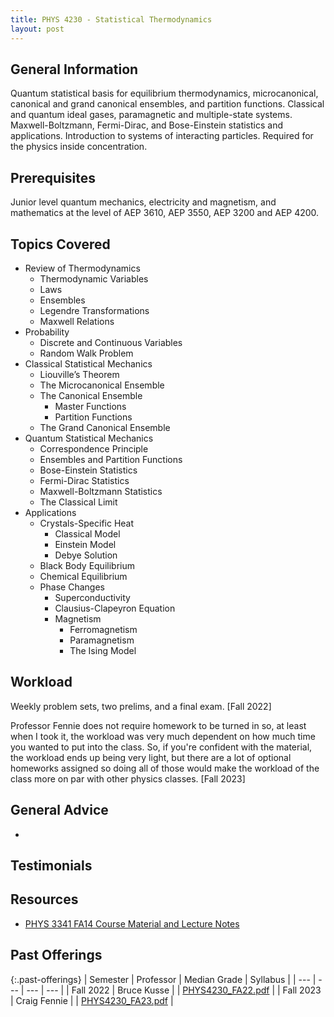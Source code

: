 ```yaml
---
title: PHYS 4230 - Statistical Thermodynamics
layout: post
---
```


<link rel="stylesheet" href="/main.css">

## General Information

Quantum statistical basis for equilibrium thermodynamics, microcanonical, canonical and grand canonical ensembles, and partition functions. Classical and quantum ideal gases, paramagnetic and multiple-state systems. Maxwell-Boltzmann, Fermi-Dirac, and Bose-Einstein statistics and applications. Introduction to systems of interacting particles. Required for the physics inside concentration. 

## Prerequisites

Junior level quantum mechanics, electricity and magnetism, and mathematics at the level of  AEP 3610, AEP 3550, AEP 3200 and AEP 4200.

## Topics Covered

  - Review of Thermodynamics
    - Thermodynamic Variables
    - Laws
    - Ensembles
    - Legendre Transformations
    - Maxwell Relations
  - Probability
    - Discrete and Continuous Variables
    - Random Walk Problem
  - Classical Statistical Mechanics
    - Liouville’s Theorem
    - The Microcanonical Ensemble
    - The Canonical Ensemble
      - Master Functions
      - Partition Functions
    - The Grand Canonical Ensemble
  - Quantum Statistical Mechanics
    - Correspondence Principle
    - Ensembles and Partition Functions
    - Bose-Einstein Statistics
    - Fermi-Dirac Statistics
    - Maxwell-Boltzmann Statistics
    - The Classical Limit
  - Applications
    - Crystals-Specific Heat
      - Classical Model
      - Einstein Model
      - Debye Solution
    - Black Body Equilibrium
    - Chemical Equilibrium
    - Phase Changes
      - Superconductivity
      - Clausius-Clapeyron Equation
      - Magnetism
        - Ferromagnetism
        - Paramagnetism
        - The Ising Model

## Workload

Weekly problem sets, two prelims, and a final exam. [Fall 2022]

Professor Fennie does not require homework to be turned in so, at least when I took it, the workload was very much dependent on how much time you wanted to put into the class. So, if you're confident with the material, the workload ends up being very light, but there are a lot of optional homeworks assigned so doing all of those would make the workload of the class more on par with other physics classes. [Fall 2023]

## General Advice

  - 

## Testimonials

## Resources
- <a href="https://cohengroup.ccmr.cornell.edu/courses/phys341/phys341.htm">PHYS 3341 FA14 Course Material and Lecture Notes</a>

## Past Offerings

{:.past-offerings}
| Semester | Professor | Median Grade | Syllabus |
| --- | --- | --- | --- |
| Fall 2022 | Bruce Kusse |  | <a href="/syllabi/PHYS4230_FA22.pdf">PHYS4230_FA22.pdf</a> |
| Fall 2023 | Craig Fennie |  | <a href="/syllabi/PHYS4230_FA23.pdf">PHYS4230_FA23.pdf</a> |
